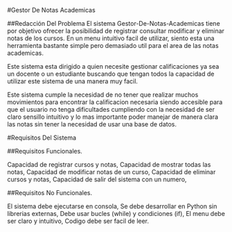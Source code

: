 #Gestor De Notas Academicas

##Redacción Del Problema
El sistema Gestor-De-Notas-Academicas tiene por objetivo ofrecer la posibilidad de registrar consultar modificar y eliminar notas de los cursos. En un menu intuitivo facil de utilizar, siento esta una herramienta bastante simple pero demasiado util para el area de las notas academicas.

Este sistema esta dirigido a quien necesite gestionar calificaciones ya sea un docente o un estudiante buscando que tengan todos la capacidad de utilizar este sistema de una manera muy facil.

Este sistema cumple la necesidad de no tener que realizar muchos movimientos para encontrar la calificacion necesaria siendo accesible para que el usuario no tenga dificultades cumpliendo con la necesidad de ser claro sensillo intuitivo y lo mas importante poder manejar de manera clara las notas sin tener la necesidad de usar una base de datos.


#Requisitos Del Sistema

##Requisitos Funcionales.

Capacidad de registrar cursos y notas,
Capacidad de mostrar todas las notas,
Capacidad de modificar notas de un curso,
Capacidad de eliminar cursos y notas,
Capacidad de salir del sistema con un numero,

##Requisitos No Funcionales.

El sistema debe ejecutarse en consola,
Se debe desarrollar en Python sin librerias externas,
Debe usar bucles (while) y condiciones (if),
El menu debe ser claro y intuitivo,
Codigo debe ser facil de leer.
